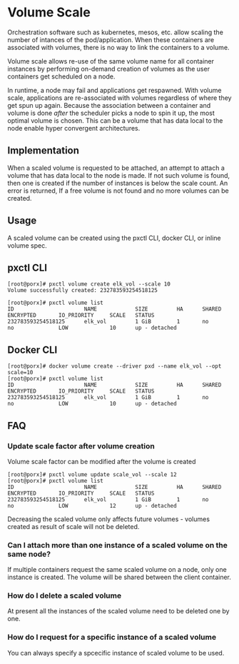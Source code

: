 # Volume Scale

Orchestration software such as kubernetes, mesos, etc.  allow scaling the
number of intances of the pod/application.  When these containers are
associated with volumes, there is no way to link the containers to a volume.

Volume scale allows re-use of the same volume name for all container instances
by performing on-demand creation of volumes as the user containers get
scheduled on a node.

In runtime, a node may fail and applications get respawned. With volume 
scale, applications are re-associated with volumes regardless of where they get
spun up again.  Because the association between a container and volume is done
*after* the scheduler picks a node to spin it up, the most optimal volume is
chosen. This can be a volume that has data local to the node enable hyper
convergent architectures.

## Implementation

When a scaled volume is requested to be attached, an attempt to attach a volume
that has data local to the node is made. If not such volume is found, then one is
created if the number of instances is below the scale count.  An error is
returned, If a free volume is not found and no more volumes can be created.

## Usage

A scaled volume can be created using the pxctl CLI, docker CLI, or inline
volume spec. 

## pxctl CLI

```
[root@porx]# pxctl volume create elk_vol --scale 10
Volume successfully created: 232783593254518125

[root@porx]# pxctl volume list
ID                      NAME            SIZE         HA      SHARED  ENCRYPTED       IO_PRIORITY     SCALE   STATUS
232783593254518125      elk_vol         1 GiB        1       no      no              LOW             10      up - detached

```

## Docker CLI
```
[root@porx]# docker volume create --driver pxd --name elk_vol --opt scale=10
[root@porx]# pxctl volume list
ID                      NAME            SIZE         HA      SHARED  ENCRYPTED       IO_PRIORITY     SCALE   STATUS
232783593254518125      elk_vol         1 GiB        1       no      no              LOW             10      up - detached
```

## FAQ

### Update scale factor after volume creation

Volume scale factor can be modified after the volume is created

```
[root@porx]# pxctl volume update scale_vol --scale 12
[root@porx]# pxctl volume list
ID                      NAME            SIZE         HA      SHARED  ENCRYPTED       IO_PRIORITY     SCALE   STATUS
232783593254518125      elk_vol         1 GiB        1       no      no              LOW             12      up - detached
```

Decreasing the scaled volume only affects future volumes - volumes created as result of scale will not be deleted.


### Can I attach more than one instance of a scaled volume on the same node?

If multiple containers request the same scaled volume on a node, only one 
instance is created. The volume will be shared between the client container.

### How do I delete a scaled volume

At present all the instances of the scaled volume need to be deleted one by one.

### How do I request for a specific instance of a scaled volume

You can always specify a spcecific instance of scaled volume to be used.

